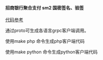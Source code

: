 #### 招商银行聚合支付 sm2 国密签名、验签

[代码参考](https://github.com/chenpkg/cmbsm2)

通过proto可生成各语言grpc客户端调用。

使用make php 命令生成php客户端代码

使用make python 命令生成python客户端代码

